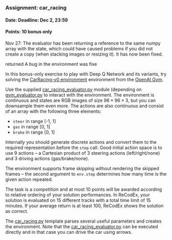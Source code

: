 ### Assignment: car_racing
#### Date: Deadline: Dec 2, 23:59
#### Points: **10** bonus only

<span class="text-danger">Nov 27: The evaluator has been returning a reference
to the same numpy array with the state, which could have caused problems if you
did not create a copy (when stacking images or resizing it). It has now been
fixed.</span>

returned  A bug in the environment was fixe

In this bonus-only exercise to play with Deep Q Network and its variants,
try solving the [CarRacing-v0 environment](https://gym.openai.com/envs/CarRacing-v0)
environment from the [OpenAI Gym](https://gym.openai.com/).

Use the supplied [car_racing_evaluator.py](https://github.com/ufal/npfl122/tree/master/labs/06/car_racing_evaluator.py)
module (depending on [gym_evaluator.py](https://github.com/ufal/npfl122/tree/master/labs/02/gym_evaluator.py)
to interact with the environment. The environment is continuous and states are
RGB images of size $96×96×3$, but you can downsample them even more. The actions
are also continuous and consist of an array with the following three elements:
- `steer` in range [-1, 1]
- `gas` in range [0, 1]
- `brake` in range [0, 1]

Internally you should generate discrete actions and convert them to the required
representation before the `step` call. Good initial action space is to use
9 actions – a Cartesian product of 3 steering actions (left/right/none) and
3 driving actions (gas/brake/none).

<span class="text-success">The environment supports frame skipping without
rendering the skipped frames – the second argument to `env.step` determines
how many time is the given action repeated.</span>

The task is a _competition_ and at most 10 points will be awarded according to
relative ordering of your solution performances. In ReCodEx, your solution
is evaluated on 15 different tracks with a total time limit of 15 minutes.
If your average return is at least 100, ReCodEx shows the solution as correct.

The [car_racing.py](https://github.com/ufal/npfl122/tree/master/labs/06/car_racing.py)
template parses several useful parameters and creates the environment.
Note that the [car_racing_evaluator.py](https://github.com/ufal/npfl122/tree/master/labs/06/car_racing_evaluator.py)
can be executed directly and in that case you can drive the car using arrows.
